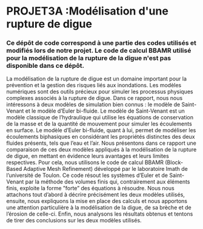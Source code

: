 # PROJET3A :Modélisation d'une rupture de digue
### Ce dépôt de code correspond à une partie des codes utilisés et modifiés lors de notre projet. Le code de calcul BBAMR utilisé pour la modélisation de la rupture de la digue n'est pas disponible dans ce dépôt.


La modélisation de la rupture de digue est un domaine important pour la prévention
et la gestion des risques liés aux inondations. Les modèles numériques sont des
outils précieux pour simuler les processus physiques complexes associés à la rupture
de digue. Dans ce rapport, nous nous intéressons à deux modèles de simulation
bien connus : le modèle de Saint-Venant et le modèle d’Euler bi-fluide. Le modèle
de Saint-Venant est un modèle classique de l’hydraulique qui utilise les équations de
conservation de la masse et de la quantité de mouvement pour simuler les écoulements
en surface. Le modèle d’Euler bi-fluide, quant à lui, permet de modéliser les écoulements
biphasiques en considérant les propriétés distinctes des deux fluides présents,
tels que l’eau et l’air. Nous présentons dans ce rapport une comparaison de ces deux
modèles appliqués à la modélisation de la rupture de digue, en mettant en évidence
leurs avantages et leurs limites respectives. Pour cela, nous utilisons le code de calcul
BBAMR (Block-Based Adaptive Mesh Refinement) développé par le laboratoire Imath
de l’université de Toulon. Ce code résout les systèmes d’Euler et de Saint-Venant par
la méthode des volumes finis qui, contrairement aux éléments finis, exploite la forme
”forte” des équations à résoudre. Nous nous attachons tout d’abord à décrire précisément
les deux modèles utilisés, ensuite, nous expliquons la mise en place des calculs et
nous apportons une attention particulière à la modélisation de la digue, de sa brèche
et de l’érosion de celle-ci. Enfin, nous analysons les résultats obtenus et tentons de
tirer des conclusions sur les deux modèles utilisés.
